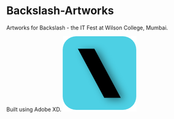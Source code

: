 # Backslash-Artworks
Artworks for Backslash - the IT Fest at Wilson College, Mumbai.

Built using Adobe XD.
<img src="https://github.com/Denzil31/Backslash-Artworks/blob/master/Icon.png">
